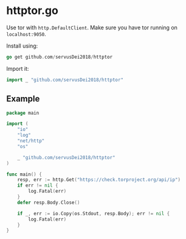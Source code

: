 # httptor.go
Use tor with `http.DefaultClient`. Make sure you have tor running on `localhost:9050`.

Install using:
```go
go get github.com/servusDei2018/httptor
```

Import it:
```go
import _ "github.com/servusDei2018/httptor"
```

## Example
```go
package main

import (
	"io"
	"log"
	"net/http"
	"os"

	_ "github.com/servusDei2018/httptor"
)

func main() {
	resp, err := http.Get("https://check.torproject.org/api/ip")
	if err != nil {
		log.Fatal(err)
	}
	defer resp.Body.Close()

	if _, err := io.Copy(os.Stdout, resp.Body); err != nil {
		log.Fatal(err)
	}
}
```
